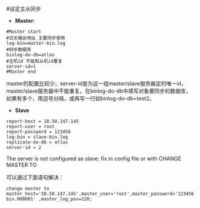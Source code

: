 #设定主从同步
* **Master**:
````
#Master start  
#日志输出地址 主要同步使用    
log-bin=master-bin.log  
#同步数据库  
binlog-do-db=atlas  
#主机id 不能和从机id重复  
server-id=1  
#Master end
````  
master的配置比较少，server-id是为这一组master/slave服务器定的唯一id，master/slave服务器中不能重复。在binlog-do-db中填写对象要同步的数据库，如果有多个，用逗号分隔，或再写一行如binlog-do-db=test2。  
* **Slave**
````
report-host = 10.50.147.145  
report-user = root  
report-password = 123456   
log-bin = slave-bin.log  
replicate-do-db = atlas  
server-id = 2
````  
The server is not configured as slave; fix in config file or with CHANGE MASTER TO

可以通过下面语句解决：
````
change master to master_host='10.50.147.145',master_user='root',master_password='123456',master_log_file='master-bin.000001' ,master_log_pos=120;
````
